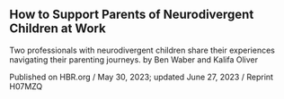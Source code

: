 ## How to Support Parents of Neurodivergent Children at Work

Two professionals with neurodivergent children share their experiences navigating their parenting journeys. by Ben Waber and Kalifa Oliver

Published on HBR.org / May 30, 2023; updated June 27, 2023 / Reprint H07MZQ